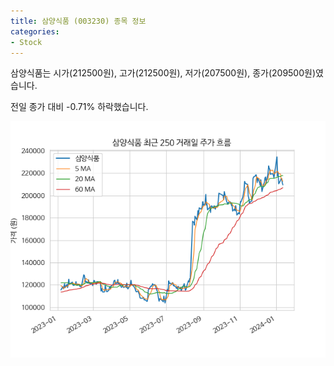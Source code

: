 ```yaml
---
title: 삼양식품 (003230) 종목 정보
categories:
- Stock
---
```


삼양식품는 시가(212500원), 고가(212500원), 저가(207500원), 종가(209500원)였습니다.

전일 종가 대비 -0.71% 하락했습니다.

<!-- more -->

![003230](/assets/images/stock/003230.png)